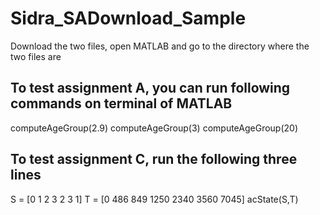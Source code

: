 # Sidra_SADownload_Sample

Download the two files, open MATLAB and go to the directory where the two files are

## To test assignment A, you can run following commands on terminal of MATLAB
computeAgeGroup(2.9)
computeAgeGroup(3)
computeAgeGroup(20)

## To test assignment C, run the following three lines
S = [0 1 2 3 2 3 1]
T = [0 486 849 1250 2340 3560 7045]
acState(S,T)
